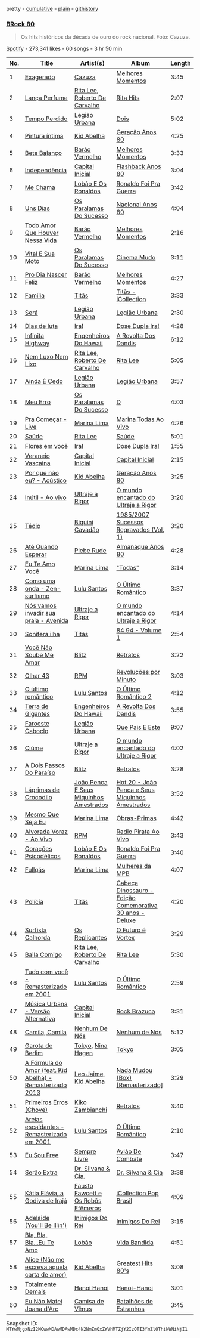 pretty - [cumulative](/playlists/cumulative/37i9dQZF1DWUjoOWKKJzAy.md) - [plain](/playlists/plain/37i9dQZF1DWUjoOWKKJzAy) - [githistory](https://github.githistory.xyz/mackorone/spotify-playlist-archive/blob/main/playlists/plain/37i9dQZF1DWUjoOWKKJzAy)

### [BRock 80](https://open.spotify.com/playlist/37i9dQZF1DWUjoOWKKJzAy)

> Os hits históricos da década de ouro do rock nacional\. Foto: Cazuza.

[Spotify](https://open.spotify.com/user/spotify) - 273,341 likes - 60 songs - 3 hr 50 min

| No. | Title | Artist(s) | Album | Length |
|---|---|---|---|---|
| 1 | [Exagerado](https://open.spotify.com/track/6L5EaSYdQDLQHhaNPUlUs1) | [Cazuza](https://open.spotify.com/artist/1PwOU6fFbmaGkK3wkbb8fU) | [Melhores Momentos](https://open.spotify.com/album/2jGyiRzQpIUs4ZATSHzUVa) | 3:45 |
| 2 | [Lança Perfume](https://open.spotify.com/track/0rAX31FT5w3ZQbQMUSkxy8) | [Rita Lee](https://open.spotify.com/artist/7dnT2FUXhjirperXaH22IJ), [Roberto De Carvalho](https://open.spotify.com/artist/4w4ll81d0dR8gz989jjko1) | [Rita Hits](https://open.spotify.com/album/7i4l4zXrbUuK3sL3K99J27) | 2:07 |
| 3 | [Tempo Perdido](https://open.spotify.com/track/7MnT7msJZg3XBAS0OTfGrB) | [Legião Urbana](https://open.spotify.com/artist/6tw6EpC9RgmSRZiZg0n22t) | [Dois](https://open.spotify.com/album/4OCJTpOLqSgysGY4yBCGhn) | 5:02 |
| 4 | [Pintura íntima](https://open.spotify.com/track/4s7Me2OrjR7tIeeiWmZnK5) | [Kid Abelha](https://open.spotify.com/artist/4bOZtegYNmYOe3gMgPtt0H) | [Geração Anos 80](https://open.spotify.com/album/3O0pVgRXK60WPrRVedzRem) | 4:25 |
| 5 | [Bete Balanço](https://open.spotify.com/track/3j7dPWGbvPBTLWiYvXOS95) | [Barão Vermelho](https://open.spotify.com/artist/5zq0SGWxrmzpTSXkBEQzMj) | [Melhores Momentos](https://open.spotify.com/album/2jGyiRzQpIUs4ZATSHzUVa) | 3:33 |
| 6 | [Independência](https://open.spotify.com/track/4vFUs0A9jyeCZ6pwVBjs2g) | [Capital Inicial](https://open.spotify.com/artist/4Z0yuwHVJBROVZqFpTIr0d) | [Flashback Anos 80](https://open.spotify.com/album/1mKCvVc1yy8WBKTrLkRYrq) | 3:04 |
| 7 | [Me Chama](https://open.spotify.com/track/6YEs08eeTPKqODQV6TFI0t) | [Lobão E Os Ronaldos](https://open.spotify.com/artist/09RGwhs3waXp27qkYuNRap) | [Ronaldo Foi Pra Guerra](https://open.spotify.com/album/0KdU1xRKnsMO85sAfLZQBH) | 3:42 |
| 8 | [Uns Dias](https://open.spotify.com/track/1n9CxdqkfJBG7Q801V8MA5) | [Os Paralamas Do Sucesso](https://open.spotify.com/artist/7EM9m7HOXxVgP9oEpDDv70) | [Nacional Anos 80](https://open.spotify.com/album/2ZNp1JhzWK58RZirU9rlz2) | 4:04 |
| 9 | [Todo Amor Que Houver Nessa Vida](https://open.spotify.com/track/175WlvkHzAeMgD2aXEZsiv) | [Barão Vermelho](https://open.spotify.com/artist/5zq0SGWxrmzpTSXkBEQzMj) | [Melhores Momentos](https://open.spotify.com/album/2jGyiRzQpIUs4ZATSHzUVa) | 2:16 |
| 10 | [Vital E Sua Moto](https://open.spotify.com/track/5XKUTawRWuTb8edaGn38gB) | [Os Paralamas Do Sucesso](https://open.spotify.com/artist/7EM9m7HOXxVgP9oEpDDv70) | [Cinema Mudo](https://open.spotify.com/album/1ufuoCMD2OXmkUYNDeQxPV) | 3:11 |
| 11 | [Pro Dia Nascer Feliz](https://open.spotify.com/track/58mbdqx8LXXwvujfnia35r) | [Barão Vermelho](https://open.spotify.com/artist/5zq0SGWxrmzpTSXkBEQzMj) | [Melhores Momentos](https://open.spotify.com/album/2jGyiRzQpIUs4ZATSHzUVa) | 4:27 |
| 12 | [Família](https://open.spotify.com/track/7MFq7ihwl8ZolUaPCc4sKh) | [Titãs](https://open.spotify.com/artist/2euX7vCVnJy3TVEGfc0RCl) | [Titãs \- iCollection](https://open.spotify.com/album/7sH8F9Nh0ud7Q4q4OrmV6A) | 3:33 |
| 13 | [Será](https://open.spotify.com/track/7hkQhMFq4EOTYwX3I7cgmA) | [Legião Urbana](https://open.spotify.com/artist/6tw6EpC9RgmSRZiZg0n22t) | [Legião Urbana](https://open.spotify.com/album/3wN9mC8YEdxn4VzdQINF1k) | 2:30 |
| 14 | [Dias de luta](https://open.spotify.com/track/3Yigtl1JHFsiSVpx4lr3l6) | [Ira!](https://open.spotify.com/artist/7L5YQQJPL1wrmrdigJavV7) | [Dose Dupla Ira!](https://open.spotify.com/album/3dU5eiwvDAj229oIBpbY6p) | 4:28 |
| 15 | [Infinita Highway](https://open.spotify.com/track/266WEiJhZI1dNUcOqr7Yzi) | [Engenheiros Do Hawaii](https://open.spotify.com/artist/0GNq4xh8uFCyihPurnunf7) | [A Revolta Dos Dandis](https://open.spotify.com/album/3EYoZQUIKrDPd1teAZbSsC) | 6:12 |
| 16 | [Nem Luxo Nem Lixo](https://open.spotify.com/track/5Pn7ldcp8uOZmwPJ3rUf7b) | [Rita Lee](https://open.spotify.com/artist/7dnT2FUXhjirperXaH22IJ), [Roberto De Carvalho](https://open.spotify.com/artist/4w4ll81d0dR8gz989jjko1) | [Rita Lee](https://open.spotify.com/album/77whDq0J0bYLftDVMKAlK7) | 5:05 |
| 17 | [Ainda É Cedo](https://open.spotify.com/track/7uscfoAoI65JcSY4NyHg1t) | [Legião Urbana](https://open.spotify.com/artist/6tw6EpC9RgmSRZiZg0n22t) | [Legião Urbana](https://open.spotify.com/album/3wN9mC8YEdxn4VzdQINF1k) | 3:57 |
| 18 | [Meu Erro](https://open.spotify.com/track/6P694ZjCWctbgzgh9qAmW8) | [Os Paralamas Do Sucesso](https://open.spotify.com/artist/7EM9m7HOXxVgP9oEpDDv70) | [D](https://open.spotify.com/album/6sIIMLooMGuw7oEja7uWTe) | 4:03 |
| 19 | [Pra Começar \- Live](https://open.spotify.com/track/1EpWVld69yFDx3uVBryMTS) | [Marina Lima](https://open.spotify.com/artist/28IcRPf399RPv4TUiZ7uol) | [Marina Todas Ao Vivo](https://open.spotify.com/album/3g7J1aC0RKkCYVybsCXYC8) | 4:26 |
| 20 | [Saúde](https://open.spotify.com/track/1i01coCdrJQTyTkdY0GClx) | [Rita Lee](https://open.spotify.com/artist/7dnT2FUXhjirperXaH22IJ) | [Saúde](https://open.spotify.com/album/5zvIJc4CPmQhafWnvmd9UR) | 5:01 |
| 21 | [Flores em você](https://open.spotify.com/track/74I1z55PBTBkBC6Ay5ydf5) | [Ira!](https://open.spotify.com/artist/7L5YQQJPL1wrmrdigJavV7) | [Dose Dupla Ira!](https://open.spotify.com/album/3dU5eiwvDAj229oIBpbY6p) | 1:55 |
| 22 | [Veraneio Vascaina](https://open.spotify.com/track/1RDIUWZBd4a7K5POj12fOO) | [Capital Inicial](https://open.spotify.com/artist/4Z0yuwHVJBROVZqFpTIr0d) | [Capital Inicial](https://open.spotify.com/album/05tsAf1h467AEWN46GtKnD) | 2:15 |
| 23 | [Por que não eu? \- Acústico](https://open.spotify.com/track/6sg6zE2HS29PewtJoXxNe0) | [Kid Abelha](https://open.spotify.com/artist/4bOZtegYNmYOe3gMgPtt0H) | [Geração Anos 80](https://open.spotify.com/album/3O0pVgRXK60WPrRVedzRem) | 3:25 |
| 24 | [Inútil \- Ao vivo](https://open.spotify.com/track/6N8AhWCi6BT4Cf6e1e5Ucv) | [Ultraje a Rigor](https://open.spotify.com/artist/3zkkrMSBLHuTKMI6I3fDWi) | [O mundo encantado do Ultraje a Rigor](https://open.spotify.com/album/1smKZUszVuPtaDHFlGPEwY) | 3:20 |
| 25 | [Tédio](https://open.spotify.com/track/7jktxmkjQIRbiBzMmYv32E) | [Biquini Cavadão](https://open.spotify.com/artist/7E5dcvoiZra9wwBuXYAYTw) | [1985/2007 Sucessos Regravados \(Vol\. 1\)](https://open.spotify.com/album/4Gw5VlWHPySXpTsNmkguuQ) | 3:20 |
| 26 | [Até Quando Esperar](https://open.spotify.com/track/6EdP9zpX8VaSBftaNeXiQQ) | [Plebe Rude](https://open.spotify.com/artist/2azqeHE13Y8hP8YAjew9zL) | [Almanaque Anos 80](https://open.spotify.com/album/1SpUegBxqTNoflsUpo93cN) | 4:28 |
| 27 | [Eu Te Amo Você](https://open.spotify.com/track/04x5nZaJ3ZlTivI2DiAxZd) | [Marina Lima](https://open.spotify.com/artist/28IcRPf399RPv4TUiZ7uol) | ["Todas"](https://open.spotify.com/album/73K3NqKElr5xju7BY9PDl5) | 3:14 |
| 28 | [Como uma onda \- Zen\-surfismo](https://open.spotify.com/track/2RBGbLDceAHxJ0w2Pfxnzn) | [Lulu Santos](https://open.spotify.com/artist/0A1oy7PC7fdzURgaLaWkL1) | [O Último Romântico](https://open.spotify.com/album/404H4FNKYVOGzzXCT9GLD7) | 3:37 |
| 29 | [Nós vamos invadir sua praia \- Avenida](https://open.spotify.com/track/7LgxYvP8zzKSapwngbxAeU) | [Ultraje a Rigor](https://open.spotify.com/artist/3zkkrMSBLHuTKMI6I3fDWi) | [O mundo encantado do Ultraje a Rigor](https://open.spotify.com/album/1smKZUszVuPtaDHFlGPEwY) | 4:14 |
| 30 | [Sonífera ilha](https://open.spotify.com/track/1mK7rqBmWWFvU1huYnsPGq) | [Titãs](https://open.spotify.com/artist/2euX7vCVnJy3TVEGfc0RCl) | [84 94 \- Volume 1](https://open.spotify.com/album/7ve69fgxLJKauNa5cGelKV) | 2:54 |
| 31 | [Você Não Soube Me Amar](https://open.spotify.com/track/1oFImXYOcGQNmMsewaEj2W) | [Blitz](https://open.spotify.com/artist/1POsQml4E21Ku75BirHFMQ) | [Retratos](https://open.spotify.com/album/4i925vFjSrHT6Q8ALj8H1y) | 3:22 |
| 32 | [Olhar 43](https://open.spotify.com/track/1oar565TIGGsQXjAMoCJdK) | [RPM](https://open.spotify.com/artist/7lfmakKFOeQWdUrbmVK6EQ) | [Revoluções por Minuto](https://open.spotify.com/album/1hbH0q0Ff3BRP2iuwLd5om) | 3:03 |
| 33 | [O último romântico](https://open.spotify.com/track/7MyJB1WvzUmbIQpwqLmvY6) | [Lulu Santos](https://open.spotify.com/artist/0A1oy7PC7fdzURgaLaWkL1) | [O Último Romântico 2](https://open.spotify.com/album/0oCdYFyqznjyMorvtESrNV) | 4:12 |
| 34 | [Terra de Gigantes](https://open.spotify.com/track/1ikL8Lemlm3N58ahyLxIvP) | [Engenheiros Do Hawaii](https://open.spotify.com/artist/0GNq4xh8uFCyihPurnunf7) | [A Revolta Dos Dandis](https://open.spotify.com/album/3EYoZQUIKrDPd1teAZbSsC) | 3:55 |
| 35 | [Faroeste Caboclo](https://open.spotify.com/track/6ttKOudrrD5yjt4saUjhNa) | [Legião Urbana](https://open.spotify.com/artist/6tw6EpC9RgmSRZiZg0n22t) | [Que Pais E Este](https://open.spotify.com/album/5dtcavvE7Hy2bmWb2XpiUe) | 9:07 |
| 36 | [Ciúme](https://open.spotify.com/track/6NthJCbsfFFrTK2OYZTRCp) | [Ultraje a Rigor](https://open.spotify.com/artist/3zkkrMSBLHuTKMI6I3fDWi) | [O mundo encantado do Ultraje a Rigor](https://open.spotify.com/album/1smKZUszVuPtaDHFlGPEwY) | 4:02 |
| 37 | [A Dois Passos Do Paraíso](https://open.spotify.com/track/0KxgQRlkejMgVwHX3JTeiV) | [Blitz](https://open.spotify.com/artist/1POsQml4E21Ku75BirHFMQ) | [Retratos](https://open.spotify.com/album/4i925vFjSrHT6Q8ALj8H1y) | 3:28 |
| 38 | [Lágrimas de Crocodilo](https://open.spotify.com/track/1ONnn6GrKQoGuHUYQ3eTyv) | [João Penca E Seus Miquinhos Amestrados](https://open.spotify.com/artist/3ISUva36663YvbTZVduBan) | [Hot 20 \- João Penca e Seus Miquinhos Amestrados](https://open.spotify.com/album/0C304PONzIjVaPp4E9U78L) | 3:52 |
| 39 | [Mesmo Que Seja Eu](https://open.spotify.com/track/3r0s5AzXXdMBa0itkeOOuV) | [Marina Lima](https://open.spotify.com/artist/28IcRPf399RPv4TUiZ7uol) | [Obras\-Primas](https://open.spotify.com/album/7cG6amKhbF5wgxYlGBUGiS) | 4:42 |
| 40 | [Alvorada Voraz \- Ao Vivo](https://open.spotify.com/track/4tjmnH63AMBjaPdtHOpq4Q) | [RPM](https://open.spotify.com/artist/7lfmakKFOeQWdUrbmVK6EQ) | [Radio Pirata Ao Vivo](https://open.spotify.com/album/5Ke99MN8fbp22N3XHf5g3S) | 3:43 |
| 41 | [Corações Psicodélicos](https://open.spotify.com/track/7jkKJnqzBdoFySIYj9Ps6L) | [Lobão E Os Ronaldos](https://open.spotify.com/artist/09RGwhs3waXp27qkYuNRap) | [Ronaldo Foi Pra Guerra](https://open.spotify.com/album/0KdU1xRKnsMO85sAfLZQBH) | 3:40 |
| 42 | [Fullgás](https://open.spotify.com/track/42ChWRndfQZ4AdoUXylEF1) | [Marina Lima](https://open.spotify.com/artist/28IcRPf399RPv4TUiZ7uol) | [Mulheres da MPB](https://open.spotify.com/album/5xmXt1N4JJU6oupEeC2z2B) | 4:07 |
| 43 | [Polícia](https://open.spotify.com/track/1TieYORMOIeZoU2Yfkyfgs) | [Titãs](https://open.spotify.com/artist/2euX7vCVnJy3TVEGfc0RCl) | [Cabeça Dinossauro \- Edição Comemorativa 30 anos \- Deluxe](https://open.spotify.com/album/43JdMQ3yDjaCna4aFf7PRC) | 4:20 |
| 44 | [Surfista Calhorda](https://open.spotify.com/track/1B2WTE7h8EJq03pzY5y40K) | [Os Replicantes](https://open.spotify.com/artist/6hP7JNm3e4E0c5bldlKlO6) | [O Futuro é Vortex](https://open.spotify.com/album/5sAsw8gTqMbSOPaemqBBuQ) | 3:29 |
| 45 | [Baila Comigo](https://open.spotify.com/track/0dED0PRBM0fixceBz5s4XR) | [Rita Lee](https://open.spotify.com/artist/7dnT2FUXhjirperXaH22IJ), [Roberto De Carvalho](https://open.spotify.com/artist/4w4ll81d0dR8gz989jjko1) | [Rita Lee](https://open.spotify.com/album/77whDq0J0bYLftDVMKAlK7) | 5:30 |
| 46 | [Tudo com você \- Remasterizado em 2001](https://open.spotify.com/track/1ipPANmeOEA3iBNKGnpzmR) | [Lulu Santos](https://open.spotify.com/artist/0A1oy7PC7fdzURgaLaWkL1) | [O Último Romântico](https://open.spotify.com/album/404H4FNKYVOGzzXCT9GLD7) | 2:59 |
| 47 | [Música Urbana \- Versão Alternativa](https://open.spotify.com/track/4C5xMKlNkmy5GOyimwR4Pc) | [Capital Inicial](https://open.spotify.com/artist/4Z0yuwHVJBROVZqFpTIr0d) | [Rock Brazuca](https://open.spotify.com/album/5viT9nZcwfmLPvaVdZKYgU) | 3:31 |
| 48 | [Camila, Camila](https://open.spotify.com/track/7ue3vDtaxcToVyzbyloSyQ) | [Nenhum De Nós](https://open.spotify.com/artist/3bKO3mmizIpDdwNVdp96B9) | [Nenhum de Nós](https://open.spotify.com/album/6XHpLUN8Ks2OCLfsuHK9IG) | 5:12 |
| 49 | [Garota de Berlim](https://open.spotify.com/track/0i2pVaXri1ne58mfEC5TK1) | [Tokyo](https://open.spotify.com/artist/16NdOHGyaRuFv1365u0XEf), [Nina Hagen](https://open.spotify.com/artist/7xZHrltZh8zIRvjimgABvj) | [Tokyo](https://open.spotify.com/album/0IraYmdQ0putFc89YQ3awM) | 3:05 |
| 50 | [A Fórmula do Amor \(feat\. Kid Abelha\) \- Remasterizado 2013](https://open.spotify.com/track/7nedxv1LKO4fm5ZrDG3GRO) | [Leo Jaime](https://open.spotify.com/artist/2TjzEhCBd9s3YPWKPwKZYo), [Kid Abelha](https://open.spotify.com/artist/4bOZtegYNmYOe3gMgPtt0H) | [Nada Mudou \(Box\) \[Remasterizado\]](https://open.spotify.com/album/7pn0tjUBXXNNLmckBNtv6H) | 3:29 |
| 51 | [Primeiros Erros \(Chove\)](https://open.spotify.com/track/7mpkf1rdybJHUqM0r3NHUW) | [Kiko Zambianchi](https://open.spotify.com/artist/3tWVgYrn2htmCQesDIlByw) | [Retratos](https://open.spotify.com/album/6Xa3r4VDCVwDDaqo2X2kwj) | 3:40 |
| 52 | [Areias escaldantes \- Remasterizado em 2001](https://open.spotify.com/track/1Vz4ToV1yqP7A9ossC71Fs) | [Lulu Santos](https://open.spotify.com/artist/0A1oy7PC7fdzURgaLaWkL1) | [O Último Romântico](https://open.spotify.com/album/404H4FNKYVOGzzXCT9GLD7) | 2:10 |
| 53 | [Eu Sou Free](https://open.spotify.com/track/7yaAq7FKFtjrndst1JTNoA) | [Sempre Livre](https://open.spotify.com/artist/5CorrQPbOid8RKf5rCpxG7) | [Avião De Combate](https://open.spotify.com/album/6TE19Nr6Sf1SLBuCdBzynG) | 3:47 |
| 54 | [Serão Extra](https://open.spotify.com/track/4UWDiBISWABN9nPmEJgG1I) | [Dr\. Silvana & Cia.](https://open.spotify.com/artist/7hj6TfWecHlMmeUPwiAazv) | [Dr\. Silvana & Cia](https://open.spotify.com/album/6kM9tsyXNygsvtuhIpkAa8) | 3:38 |
| 55 | [Kátia Flávia, a Godiva de Irajá](https://open.spotify.com/track/5CJi4BG1lGSXwSx3UI1u5Q) | [Fausto Fawcett e Os Robôs Efêmeros](https://open.spotify.com/artist/3dTZZy2Cx13JZtiv9UfZl6) | [iCollection Pop Brasil](https://open.spotify.com/album/2gNwKYJJARenvtgdiq7yhG) | 4:09 |
| 56 | [Adelaide \(You'll Be Illin'\)](https://open.spotify.com/track/4Ih8VpfrjulVJteZTXOJHS) | [Inimigos Do Rei](https://open.spotify.com/artist/6vTljcFMuDleItFOuSKoyj) | [Inimigos Do Rei](https://open.spotify.com/album/1gc8qtJ5R7lzKYIHu96EZj) | 3:15 |
| 57 | [Bla, Bla, Bla...Eu Te Amo](https://open.spotify.com/track/7JhueQscGoTl2gYNkp4mSN) | [Lobão](https://open.spotify.com/artist/3LWCuB9QxDmpLhhGwqU04N) | [Vida Bandida](https://open.spotify.com/album/1mGU4TLsEmo4brfgYv6K3U) | 4:51 |
| 58 | [Alice \(Não me escreva aquela carta de amor\)](https://open.spotify.com/track/7nBeVCe5XQ6sn6dzqFvglv) | [Kid Abelha](https://open.spotify.com/artist/4bOZtegYNmYOe3gMgPtt0H) | [Greatest Hits 80's](https://open.spotify.com/album/5bfaqFByhaSo0RmJzoaSdn) | 3:08 |
| 59 | [Totalmente Demais](https://open.spotify.com/track/6exOFodN8hAuPrD8NdXYN9) | [Hanoi Hanoi](https://open.spotify.com/artist/2TSkQV59O7ELjzRAsr13Kh) | [Hanoi\-Hanoi](https://open.spotify.com/album/16oTnKtddDj0aXdkDWkcSi) | 3:01 |
| 60 | [Eu Não Matei Joana d'Arc](https://open.spotify.com/track/5I8DslpztOwOpwERbGGDTC) | [Camisa de Vênus](https://open.spotify.com/artist/6kJHpEjr5eNnVJeyfTbs3G) | [Batalhões de Estranhos](https://open.spotify.com/album/5Le2qjifHoAvAO0Yzl8E7T) | 3:45 |

Snapshot ID: `MTYwMjgxNzI2MCwwMDAwMDAwMDc4N2NmZmQxZWVhMTZjY2IzOTI3YmZlOThiNWNiNjI1`
